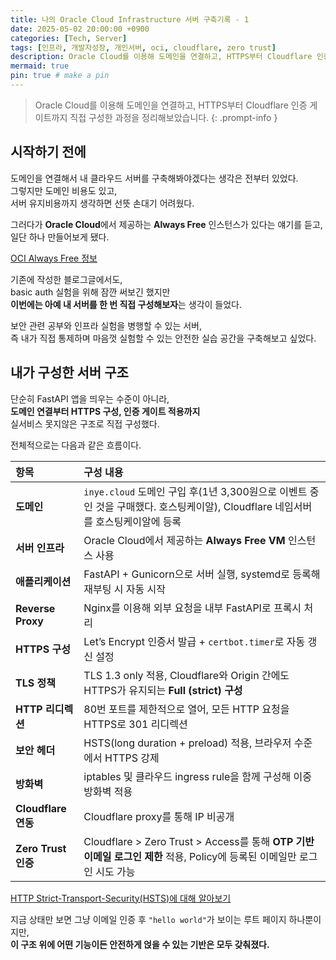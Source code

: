 ```yaml
---
title: 나의 Oracle Cloud Infrastructure 서버 구축기록 - 1
date: 2025-05-02 20:00:00 +0900
categories: [Tech, Server]
tags: [인프라, 개발자성장, 개인서버, oci, cloudflare, zero trust]
description: Oracle Cloud를 이용해 도메인을 연결하고, HTTPS부터 Cloudflare 인증 게이트까지 직접 구성한 과정 정리
mermaid: true
pin: true # make a pin
---
```

> Oracle Cloud를 이용해 도메인을 연결하고, HTTPS부터 Cloudflare 인증 게이트까지 직접 구성한 과정을 정리해보았습니다.
{: .prompt-info }

## 시작하기 전에

도메인을 연결해서 내 클라우드 서버를 구축해봐야겠다는 생각은 전부터 있었다.  
그렇지만 도메인 비용도 있고,  
서버 유지비용까지 생각하면 선뜻 손대기 어려웠다.

그러다가 **Oracle Cloud**에서 제공하는 **Always Free** 인스턴스가 있다는 얘기를 듣고,  
일단 하나 만들어보게 됐다.  

[OCI Always Free 정보](https://docs.oracle.com/en-us/iaas/Content/FreeTier/freetier_topic-Always_Free_Resources.htm)

기존에 작성한 블로그글에서도,  
basic auth 실험을 위해 잠깐 써보긴 했지만  
**이번에는 아예 내 서버를 한 번 직접 구성해보자**는 생각이 들었다.  

보안 관련 공부와 인프라 실험을 병행할 수 있는 서버,  
즉 내가 직접 통제하며 마음껏 실험할 수 있는 안전한 실습 공간을 구축해보고 싶었다.  

## 내가 구성한 서버 구조

단순히 FastAPI 앱을 띄우는 수준이 아니라,  
**도메인 연결부터 HTTPS 구성, 인증 게이트 적용까지**  
실서비스 못지않은 구조로 직접 구성했다.

전체적으로는 다음과 같은 흐름이다.

| 항목 | 구성 내용 |
|:---|:---|
| **도메인** | `inye.cloud` 도메인 구입 후(1년 3,300원으로 이벤트 중인 것을 구매했다. 호스팅케이알), Cloudflare 네임서버를 호스팅케이알에 등록 |
| **서버 인프라** | Oracle Cloud에서 제공하는 **Always Free VM** 인스턴스 사용 |
| **애플리케이션** | FastAPI + Gunicorn으로 서버 실행, systemd로 등록해 재부팅 시 자동 시작 |
| **Reverse Proxy** | Nginx를 이용해 외부 요청을 내부 FastAPI로 프록시 처리 |
| **HTTPS 구성** | Let’s Encrypt 인증서 발급 + `certbot.timer`로 자동 갱신 설정 |
| **TLS 정책** | TLS 1.3 only 적용, Cloudflare와 Origin 간에도 HTTPS가 유지되는 **Full (strict) 구성** |
| **HTTP 리디렉션** | 80번 포트를 제한적으로 열어, 모든 HTTP 요청을 HTTPS로 301 리디렉션 |
| **보안 헤더** | HSTS(long duration + preload) 적용, 브라우저 수준에서 HTTPS 강제 |
| **방화벽** | iptables 및 클라우드 ingress rule을 함께 구성해 이중 방화벽 적용 |
| **Cloudflare 연동** | Cloudflare proxy를 통해 IP 비공개 |
| **Zero Trust 인증** | Cloudflare > Zero Trust > Access를 통해 **OTP 기반 이메일 로그인 제한** 적용, Policy에 등록된 이메일만 로그인 시도 가능|

[HTTP Strict-Transport-Security(HSTS)에 대해 알아보기](https://developer.mozilla.org/ko/docs/Web/HTTP/Reference/Headers/Strict-Transport-Security)

지금 상태만 보면 그냥 이메일 인증 후 `"hello world"`가 보이는 루트 페이지 하나뿐이지만,  
**이 구조 위에 어떤 기능이든 안전하게 얹을 수 있는 기반은 모두 갖춰졌다.**

